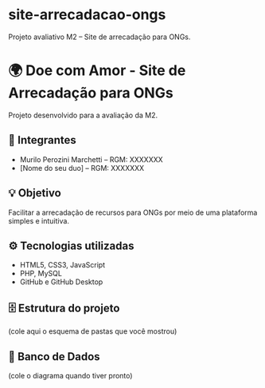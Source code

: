 # site-arrecadacao-ongs
Projeto avaliativo M2 – Site de arrecadação para ONGs.
# 🌍 Doe com Amor - Site de Arrecadação para ONGs

Projeto desenvolvido para a avaliação da M2.

## 👥 Integrantes
- Murilo Perozini Marchetti – RGM: XXXXXXX
- [Nome do seu duo] – RGM: XXXXXXX

## 💡 Objetivo
Facilitar a arrecadação de recursos para ONGs por meio de uma plataforma simples e intuitiva.

## ⚙️ Tecnologias utilizadas
- HTML5, CSS3, JavaScript
- PHP, MySQL
- GitHub e GitHub Desktop

## 🗄️ Estrutura do projeto
(cole aqui o esquema de pastas que você mostrou)

## 🧩 Banco de Dados
(cole o diagrama quando tiver pronto)
